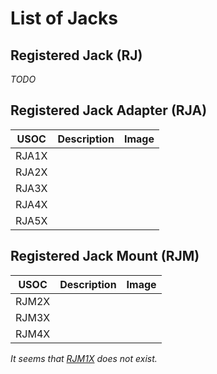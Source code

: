 # List of Jacks

## Registered Jack (RJ)

*TODO*

## Registered Jack Adapter (RJA)

| USOC | Description | Image |
| -- | -- | -- |
| RJA1X | | |
| RJA2X | | |
| RJA3X | | |
| RJA4X | | |
| RJA5X | | |

## Registered Jack Mount (RJM)

| USOC | Description | Image |
| -- | -- | -- |
| RJM2X | | |
| RJM3X | | |
| RJM4X | | |

*It seems that <ins>RJM1X</ins> does not exist.*